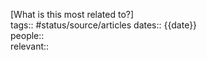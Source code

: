 [What is this most related to?]  
tags:: #status/source/articles
dates:: {{date}}  
people::  
relevant::